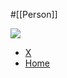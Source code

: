 #[[Person]]

![](https://pbs.twimg.com/profile_images/1457857343568244742/FVQ4hpRx_400x400.jpg)

- [X](https://twitter.com/KentBeck)
- [Home](https://www.kentbeck.com/)